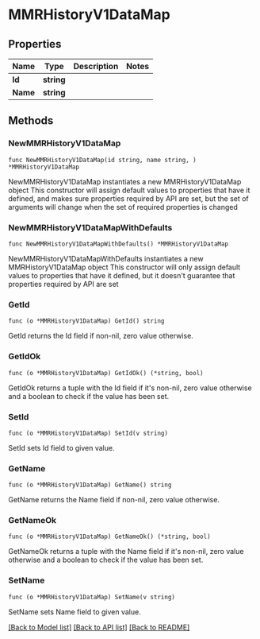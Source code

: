 # MMRHistoryV1DataMap

## Properties

Name | Type | Description | Notes
------------ | ------------- | ------------- | -------------
**Id** | **string** |  | 
**Name** | **string** |  | 

## Methods

### NewMMRHistoryV1DataMap

`func NewMMRHistoryV1DataMap(id string, name string, ) *MMRHistoryV1DataMap`

NewMMRHistoryV1DataMap instantiates a new MMRHistoryV1DataMap object
This constructor will assign default values to properties that have it defined,
and makes sure properties required by API are set, but the set of arguments
will change when the set of required properties is changed

### NewMMRHistoryV1DataMapWithDefaults

`func NewMMRHistoryV1DataMapWithDefaults() *MMRHistoryV1DataMap`

NewMMRHistoryV1DataMapWithDefaults instantiates a new MMRHistoryV1DataMap object
This constructor will only assign default values to properties that have it defined,
but it doesn't guarantee that properties required by API are set

### GetId

`func (o *MMRHistoryV1DataMap) GetId() string`

GetId returns the Id field if non-nil, zero value otherwise.

### GetIdOk

`func (o *MMRHistoryV1DataMap) GetIdOk() (*string, bool)`

GetIdOk returns a tuple with the Id field if it's non-nil, zero value otherwise
and a boolean to check if the value has been set.

### SetId

`func (o *MMRHistoryV1DataMap) SetId(v string)`

SetId sets Id field to given value.


### GetName

`func (o *MMRHistoryV1DataMap) GetName() string`

GetName returns the Name field if non-nil, zero value otherwise.

### GetNameOk

`func (o *MMRHistoryV1DataMap) GetNameOk() (*string, bool)`

GetNameOk returns a tuple with the Name field if it's non-nil, zero value otherwise
and a boolean to check if the value has been set.

### SetName

`func (o *MMRHistoryV1DataMap) SetName(v string)`

SetName sets Name field to given value.



[[Back to Model list]](../README.md#documentation-for-models) [[Back to API list]](../README.md#documentation-for-api-endpoints) [[Back to README]](../README.md)


